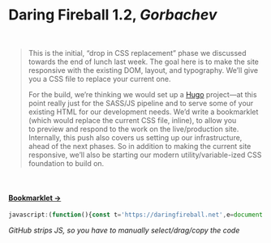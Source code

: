 # Daring Fireball 1.2, *Gorbachev*

 

> This is the initial, “drop in CSS replacement” phase we discussed towards the end of lunch last week. The goal here is to make the site responsive with the existing DOM, layout, and typography. We’ll give you a CSS file to replace your current one.
>
> For the build, we’re thinking we would set up a [Hugo](https://gohugo.io/) project—at this point really just for the SASS/JS pipeline and to serve some of your existing HTML for our development needs. We’d write a bookmarklet (which would replace the current CSS file, inline), to allow you to preview and respond to the work on the live/production site. Internally, this push also covers us setting up our infrastructure, ahead of the next phases. So in addition to making the current site responsive, we’ll also be starting our modern utility/variable-ized CSS foundation to build on.

 

#### [Bookmarklet →](https://mfehrenbach.github.io/gorbachev/bookmarklet.txt "Gorbachev") <!-- Title for regex hook. -->

```js
javascript:(function(){const t='https://daringfireball.net',e=document.documentElement;if(location.href.includes(t)){document.querySelectorAll('link[rel=stylesheet]').forEach(e=>e.remove());const n=`<meta content='initial-scale=1, width=device-width, viewport-fit=cover' name='viewport'>`,t=`<link href='https://mfehrenbach.github.io/gorbachev/replacement.css' rel='stylesheet'>`;e.classList.contains('gorbachev')?document.head.insertAdjacentHTML('beforeend',t):(navigator.appVersion.includes('Win')&&e.classList.add('windows'),document.head.insertAdjacentHTML('beforeend',[n,t]),e.classList.add('gorbachev'))}else location.href=t})()
```

*GitHub strips JS, so you have to manually select/drag/copy the code*

